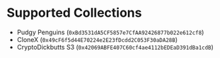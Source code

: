 # Supported Collections

* Pudgy Penguins (`0xBd3531dA5CF5857e7CfAA92426877b022e612cf8`)
* CloneX (`0x49cF6f5d44E70224e2E23fDcdd2C053F30aDA28B`)
* CryptoDickbutts S3 (`0x42069ABFE407C60cf4ae4112bEDEaD391dBa1cdB`)
